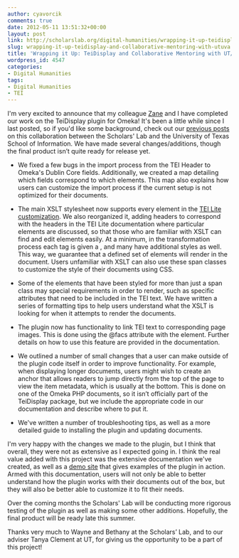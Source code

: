 ```yaml
---
author: cyavorcik
comments: true
date: 2012-05-11 13:51:32+00:00
layout: post
link: http://scholarslab.org/digital-humanities/wrapping-it-up-teidisplay-and-collaborative-mentoring-with-utuva/
slug: wrapping-it-up-teidisplay-and-collaborative-mentoring-with-utuva
title: 'Wrapping it Up: TeiDisplay and Collaborative Mentoring with UT/UVa'
wordpress_id: 4547
categories:
- Digital Humanities
tags:
- Digital Humanities
- TEI
---
```


I'm very excited to announce that my colleague [Zane](http://www.scholarslab.org/author/zschwarzlose/) and I have completed our work on the TeiDisplay plugin for Omeka! It's been a little while since I last posted, so if you'd like some background, check out our [previous posts](http://www.scholarslab.org/category/tei/) on this collaboration between the Scholars' Lab and the University of Texas School of Information. We have made several changes/additions, though the final product isn’t quite ready for release yet.

- We fixed a few bugs in the import process from the TEI Header to Omeka's Dublin Core fields. Additionally, we created a map detailing which fields correspond to which elements. This map also explains how users can customize the import process if the current setup is not optimized for their documents.

- The main XSLT stylesheet now supports every element in the [TEI Lite customization](http://www.tei-c.org/release/doc/tei-p5-exemplars/html/teilite.doc.html). We also reorganized it, adding headers to correspond with the headers in the TEI Lite documentation where particular elements are discussed, so that those who are familiar with XSLT can find and edit elements easily. At a minimum, in the transformation process each tag is given a <span class="TagName">, and many have additional styles as well. This way, we guarantee that a defined set of elements will render in the document. Users unfamiliar with XSLT can also use these span classes to customize the style of their documents using CSS.

- Some of the elements that have been styled for more than just a span class may special requirements in order to render, such as specific attributes that need to be included in the TEI text. We have written a series of formatting tips to help users understand what the XSLT is looking for when it attempts to render the documents.

- The plugin now has functionality to link TEI text to corresponding page images. This is done using the @facs attribute with the <pb> element. Further details on how to use this feature are provided in the documentation.

- We outlined a number of small changes that a user can make outside of the plugin code itself in order to improve functionality. For example, when displaying longer documents, users might wish to create an anchor that allows readers to jump directly from the top of the page to view the item metadata, which is usually at the bottom. This is done on one of the Omeka PHP documents, so it isn’t officially part of the TeiDisplay package, but we include the appropriate code in our documentation and describe where to put it.

- We've written a number of troubleshooting tips, as well as a more detailed guide to installing the plugin and updating documents.

I'm very happy with the changes we made to the plugin, but I think that overall, they were not as extensive as I expected going in. I think the real value added with this project was the extensive documentation we've created, as well as a [demo site](http://tclement.ischool.utexas.edu/teidisplay) that gives examples of the plugin in action. Armed with this documentation, users will not only be able to better understand how the plugin works with their documents out of the box, but they will also be better able to customize it to fit their needs.

Over the coming months the Scholars' Lab will be conducting more rigorous testing of the plugin as well as making some other additions. Hopefully, the final product will be ready late this summer.

Thanks very much to Wayne and Bethany at the Scholars’ Lab, and to our adviser Tanya Clement at UT, for giving us the opportunity to be a part of this project!
